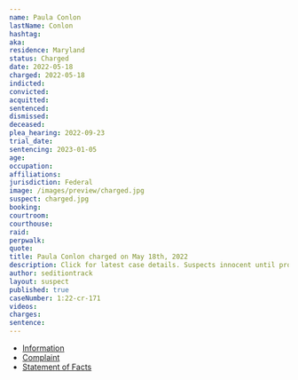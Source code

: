 ```yaml
---
name: Paula Conlon
lastName: Conlon
hashtag:
aka:
residence: Maryland
status: Charged
date: 2022-05-18
charged: 2022-05-18
indicted:
convicted:
acquitted:
sentenced:
dismissed:
deceased:
plea_hearing: 2022-09-23
trial_date:
sentencing: 2023-01-05
age:
occupation:
affiliations:
jurisdiction: Federal
image: /images/preview/charged.jpg
suspect: charged.jpg
booking:
courtroom:
courthouse:
raid:
perpwalk:
quote:
title: Paula Conlon charged on May 18th, 2022
description: Click for latest case details. Suspects innocent until proven guilty.
author: seditiontrack
layout: suspect
published: true
caseNumber: 1:22-cr-171
videos:
charges:
sentence:
---
```


- [Information](https://www.justice.gov/usao-dc/case-multi-defendant/file/1508911/download)
- [Complaint](https://www.justice.gov/usao-dc/case-multi-defendant/file/1509901/download)
- [Statement of Facts](https://www.justice.gov/usao-dc/case-multi-defendant/file/1509906/download)
